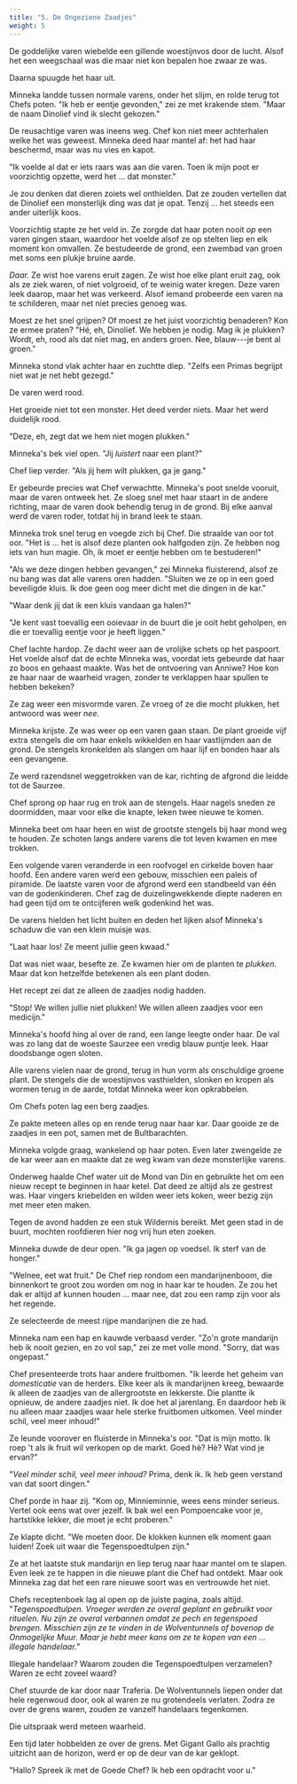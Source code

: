 ```yaml
---
title: "5. De Ongeziene Zaadjes"
weight: 5
---
```


De goddelijke varen wiebelde een gillende woestijnvos door de lucht. Alsof het een weegschaal was die maar niet kon bepalen hoe zwaar ze was. 

Daarna spuugde het haar uit.

Minneka landde tussen normale varens, onder het slijm, en rolde terug tot Chefs poten. "Ik heb er eentje gevonden," zei ze met krakende stem. "Maar de naam Dinolief vind ik slecht gekozen."

De reusachtige varen was ineens weg. Chef kon niet meer achterhalen welke het was geweest. Minneka deed haar mantel af: het had haar beschermd, maar was nu vies en kapot.

"Ik voelde al dat er iets raars was aan die varen. Toen ik mijn poot er voorzichtig opzette, werd het ... dat monster."

Je zou denken dat dieren zoiets wel onthielden. Dat ze zouden vertellen dat de Dinolief een monsterlijk ding was dat je opat. Tenzij ... het steeds een ander uiterlijk koos.

Voorzichtig stapte ze het veld in. Ze zorgde dat haar poten nooit _op_ een varen gingen staan, waardoor het voelde alsof ze op stelten liep en elk moment kon omvallen. Ze bestudeerde de grond, een zwembad van groen met soms een plukje bruine aarde.

_Daar._ Ze wist hoe varens eruit zagen. Ze wist hoe elke plant eruit zag, ook als ze ziek waren, of niet volgroeid, of te weinig water kregen. Deze varen leek daarop, maar het was verkeerd. Alsof iemand probeerde een varen na te schilderen, maar net niet precies genoeg was.

Moest ze het snel grijpen? Of moest ze het juist voorzichtig benaderen? Kon ze ermee praten? "Hé, eh, Dinolief. We hebben je nodig. Mag ik je plukken? Wordt, eh, rood als dat niet mag, en anders groen. Nee, blauw---je bent al groen."

Minneka stond vlak achter haar en zuchtte diep. "Zelfs een Primas begrijpt niet wat je net hebt gezegd."

De varen werd rood.

Het groeide niet tot een monster. Het deed verder niets. Maar het werd duidelijk rood.

"Deze, eh, zegt dat we hem niet mogen plukken."

Minneka's bek viel open. "Jij _luistert_ naar een plant?"

Chef liep verder. "Als jij hem wilt plukken, ga je gang."

Er gebeurde precies wat Chef verwachtte. Minneka's poot snelde vooruit, maar de varen ontweek het. Ze sloeg snel met haar staart in de andere richting, maar de varen dook behendig terug in de grond. Bij elke aanval werd de varen roder, totdat hij in brand leek te staan.

Minneka trok snel terug en voegde zich bij Chef. Die straalde van oor tot oor. "Het is ... het is alsof deze planten ook halfgoden zijn. Ze hebben nog iets van hun magie. Oh, ik moet er eentje hebben om te bestuderen!"

"Als we deze dingen hebben gevangen," zei Minneka fluisterend, alsof ze nu bang was dat alle varens oren hadden. "Sluiten we ze op in een goed beveiligde kluis. Ik doe geen oog meer dicht met die dingen in de kar."

"Waar denk jij dat ik een kluis vandaan ga halen?"

"Je kent vast toevallig een ooievaar in de buurt die je ooit hebt geholpen, en die er toevallig eentje voor je heeft liggen."

Chef lachte hardop. Ze dacht weer aan de vrolijke schets op het paspoort. Het voelde alsof dat de echte Minneka was, voordat iets gebeurde dat haar zo boos en gehaast maakte. Was het de ontvoering van Anniwe? Hoe kon ze haar naar de waarheid vragen, zonder te verklappen haar spullen te hebben bekeken?

Ze zag weer een misvormde varen. Ze vroeg of ze die mocht plukken, het antwoord was weer _nee_.

Minneka krijste. Ze was weer op een varen gaan staan. De plant groeide vijf extra stengels die om haar enkels wikkelden en haar vastlijmden aan de grond. De stengels kronkelden als slangen om haar lijf en bonden haar als een gevangene.

Ze werd razendsnel weggetrokken van de kar, richting de afgrond die leidde tot de Saurzee.

Chef sprong op haar rug en trok aan de stengels. Haar nagels sneden ze doormidden, maar voor elke die knapte, leken twee nieuwe te komen. 

Minneka beet om haar heen en wist de grootste stengels bij haar mond weg te houden. Ze schoten langs andere varens die tot leven kwamen en mee trokken.

Een volgende varen veranderde in een roofvogel en cirkelde boven haar hoofd. Een andere varen werd een gebouw, misschien een paleis of piramide. De laatste varen voor de afgrond werd een standbeeld van één van de godenkinderen. Chef zag de duizelingwekkende diepte naderen en had geen tijd om te ontcijferen welk godenkind het was.

De varens hielden het licht buiten en deden het lijken alsof Minneka's schaduw die van een klein muisje was.

"Laat haar los! Ze meent jullie geen kwaad."

Dat was niet waar, besefte ze. Ze kwamen hier om de planten te _plukken_. Maar dat kon hetzelfde betekenen als een plant doden. 

Het recept zei dat ze alleen de zaadjes nodig hadden. 

"Stop! We willen jullie niet plukken! We willen alleen zaadjes voor een medicijn."

Minneka's hoofd hing al over de rand, een lange leegte onder haar. De val was zo lang dat de woeste Saurzee een vredig blauw puntje leek. Haar doodsbange ogen sloten.

Alle varens vielen naar de grond, terug in hun vorm als onschuldige groene plant. De stengels die de woestijnvos vasthielden, slonken en kropen als wormen terug in de aarde, totdat Minneka weer kon opkrabbelen.

Om Chefs poten lag een berg zaadjes.

Ze pakte meteen alles op en rende terug naar haar kar. Daar gooide ze de zaadjes in een pot, samen met de Bultbarachten.

Minneka volgde graag, wankelend op haar poten. Even later zwengelde ze de kar weer aan en maakte dat ze weg kwam van deze monsterlijke varens.

Onderweg haalde Chef water uit de Mond van Din en gebruikte het om een nieuw recept te beginnen in haar ketel. Dat deed ze altijd als ze gestrest was. Haar vingers kriebelden en wilden weer iets koken, weer bezig zijn met meer eten maken.

Tegen de avond hadden ze een stuk Wildernis bereikt. Met geen stad in de buurt, mochten roofdieren hier nog vrij hun eten zoeken. 

Minneka duwde de deur open. "Ik ga jagen op voedsel. Ik sterf van de honger."

"Welnee, eet wat fruit." De Chef riep rondom een mandarijnenboom, die binnenkort te groot zou worden om nog in haar kar te houden. Ze zou het dak er altijd af kunnen houden ... maar nee, dat zou een ramp zijn voor als het regende. 

Ze selecteerde de meest rijpe mandarijnen die ze had.

Minneka nam een hap en kauwde verbaasd verder. "Zo'n grote mandarijn heb ik nooit gezien, en zo vol sap," zei ze met volle mond. "Sorry, dat was ongepast."

Chef presenteerde trots haar andere fruitbomen. "Ik leerde het geheim van _domesticatie_ van de herders. Elke keer als ik mandarijnen kreeg, bewaarde ik alleen de zaadjes van de allergrootste en lekkerste. Die plantte ik opnieuw, de andere zaadjes niet. Ik doe het al jarenlang. En daardoor heb ik nu alleen maar zaadjes waar hele sterke fruitbomen uitkomen. Veel minder schil, veel meer inhoud!"

Ze leunde voorover en fluisterde in Minneka's oor. "Dat is mijn motto. Ik roep 't als ik fruit wil verkopen op de markt. Goed hè? Hè? Wat vind je ervan?"

"_Veel minder schil, veel meer inhoud?_ Prima, denk ik. Ik heb geen verstand van dat soort dingen."

Chef porde in haar zij. "Kom op, Minnieminnie, wees eens minder serieus. Vertel ook eens wat over jezelf. Ik bak wel een Pompoencake voor je, hartstikke lekker, die moet je echt proberen."

Ze klapte dicht. "We moeten door. De klokken kunnen elk moment gaan luiden! Zoek uit waar die Tegenspoedtulpen zijn." 

Ze at het laatste stuk mandarijn en liep terug naar haar mantel om te slapen. Even leek ze te happen in die nieuwe plant die Chef had ontdekt. Maar ook Minneka zag dat het een rare nieuwe soort was en vertrouwde het niet.

Chefs receptenboek lag al open op de juiste pagina, zoals altijd. "_Tegenspoedtulpen. Vroeger werden ze overal geplant en gebruikt voor rituelen. Nu zijn ze overal verbannen omdat ze pech en tegenspoed brengen. Misschien zijn ze te vinden in de Wolventunnels of bovenop de Onmogelijke Muur. Maar je hebt meer kans om ze te kopen van een ... illegale handelaar._"

Illegale handelaar? Waarom zouden die Tegenspoedtulpen verzamelen? Waren ze echt zoveel waard? 

Chef stuurde de kar door naar Traferia. De Wolventunnels liepen onder dat hele regenwoud door, ook al waren ze nu grotendeels verlaten. Zodra ze over de grens waren, zouden ze vanzelf handelaars tegenkomen.

Die uitspraak werd meteen waarheid.

Een tijd later hobbelden ze over de grens. Met Gigant Gallo als prachtig uitzicht aan de horizon, werd er op de deur van de kar geklopt. 

"Hallo? Spreek ik met de Goede Chef? Ik heb een opdracht voor u."